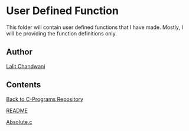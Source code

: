 # User Defined Function
This folder will contain user defined functions that I have made. Mostly, I will be providing the function definitions only.
## Author
[Lalit Chandwani](https://www.linkedin.com/in/lalit-chandwani-5971a7140?lipi=urn%3Ali%3Apage%3Ad_flagship3_profile_view_base%3B4TWVxihMR1GldMXdzGuOLw%3D%3D)

## Contents
[Back to C-Programs Repository](https://github.com/Lava97/C-Programs)

[README]()

[Absolute.c]()
